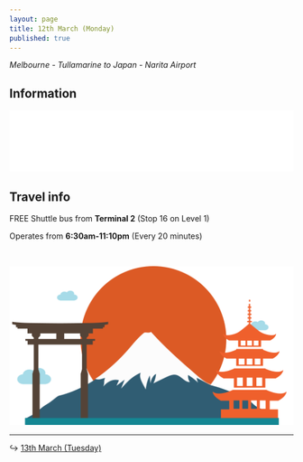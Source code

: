 ```yaml
---
layout: page
title: 12th March (Monday)
published: true
---
```


*Melbourne - Tullamarine to Japan - Narita Airport*

## Information

<iframe width="100%" height="108" src="//fiddle.jshell.net/NotMakey/n0bu8uac/4/show/light/" allowpaymentrequest="" allowfullscreen="allowfullscreen" frameborder="0"></iframe>

## Travel info

FREE Shuttle bus from **Terminal 2** (Stop 16 on Level 1)

Operates from **6:30am-11:10pm** (Every 20 minutes)

&nbsp;

![](/uploads/versions/japan-1---x----520-290x---.png)

---

↪ [13th March (Tuesday)](/days/week1/13mar)